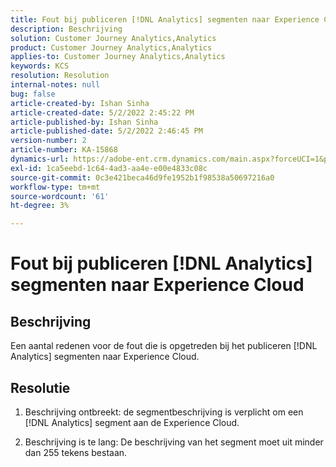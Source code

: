 ```yaml
---
title: Fout bij publiceren [!DNL Analytics] segmenten naar Experience Cloud
description: Beschrijving
solution: Customer Journey Analytics,Analytics
product: Customer Journey Analytics,Analytics
applies-to: Customer Journey Analytics,Analytics
keywords: KCS
resolution: Resolution
internal-notes: null
bug: false
article-created-by: Ishan Sinha
article-created-date: 5/2/2022 2:45:22 PM
article-published-by: Ishan Sinha
article-published-date: 5/2/2022 2:46:45 PM
version-number: 2
article-number: KA-15868
dynamics-url: https://adobe-ent.crm.dynamics.com/main.aspx?forceUCI=1&pagetype=entityrecord&etn=knowledgearticle&id=8c8c127a-26ca-ec11-a7b5-6045bd00dca1
exl-id: 1ca5eebd-1c64-4ad3-aa4e-e00e4833c08c
source-git-commit: 0c3e421beca46d9fe1952b1f98538a50697216a0
workflow-type: tm+mt
source-wordcount: '61'
ht-degree: 3%

---
```


# Fout bij publiceren [!DNL Analytics] segmenten naar Experience Cloud

## Beschrijving


Een aantal redenen voor de fout die is opgetreden bij het publiceren [!DNL Analytics] segmenten naar Experience Cloud.


## Resolutie


1. Beschrijving ontbreekt: de segmentbeschrijving is verplicht om een [!DNL Analytics] segment aan de Experience Cloud.

2. Beschrijving is te lang: De beschrijving van het segment moet uit minder dan 255 tekens bestaan.
